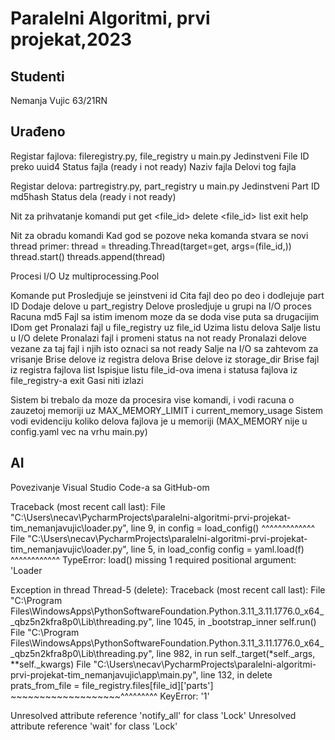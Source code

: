# Paralelni Algoritmi, prvi projekat,2023

## Studenti
Nemanja Vujic 63/21RN

## Urađeno
Registar fajlova: fileregistry.py, file_registry u main.py
  Jedinstveni File ID preko uuid4
  Status fajla (ready i not ready)
  Naziv fajla
  Delovi tog fajla
  
Registar delova: partregistry.py, part_registry u main.py
  Jedinstveni Part ID
  md5hash
  Status dela (ready i not ready)
  
Nit za prihvatanje komandi
  put <file name>
  get <file_id>
  delete <file_id>
  list
  exit
  help

Nit za obradu komandi
  Kad god se pozove neka komanda stvara se novi thread primer:
    thread = threading.Thread(target=get, args=(file_id,))
              thread.start()
              threads.append(thread)

Procesi I/O
  Uz multiprocessing.Pool

Komande
  put
    Prosledjuje se jeinstveni id
    Cita fajl deo po deo i dodlejuje part ID
    Dodaje delove u part_registry
    Delove prosledjuje u grupi na I/O proces
    Racuna md5
    Fajl sa istim imenom moze da se doda vise puta sa drugacijim IDom 
  get
    Pronalazi fajl u file_registry uz file_id
    Uzima listu delova
    Salje listu u I/O
  delete
    Pronalazi fajl i promeni status na not ready
    Pronalazi delove vezane za taj fajl i njih isto oznaci sa not ready
    Salje na I/O sa zahtevom za vrisanje
    Brise delove iz registra delova
    Brise delove iz storage_dir
    Brise fajl iz registra fajlova
  list
    Ispisjue listu file_id-ova imena i statusa fajlova iz file_registry-a
  exit
    Gasi niti
    izlazi 
    
Sistem bi trebalo  da moze da procesira vise komandi, i vodi racuna o zauzetoj memoriji uz MAX_MEMORY_LIMIT i current_memory_usage
Sistem vodi evidenciju koliko delova fajlova je u memoriji
(MAX_MEMORY nije u config.yaml vec na vrhu main.py)

## AI
Povezivanje Visual Studio Code-a sa GitHub-om

Traceback (most recent call last):
  File "C:\Users\necav\PycharmProjects\paralelni-algoritmi-prvi-projekat-tim_nemanjavujic\loader.py", line 9, in <module>
    config = load_config()
             ^^^^^^^^^^^^^
  File "C:\Users\necav\PycharmProjects\paralelni-algoritmi-prvi-projekat-tim_nemanjavujic\loader.py", line 5, in load_config
    config = yaml.load(f)
             ^^^^^^^^^^^^
TypeError: load() missing 1 required positional argument: 'Loader

Exception in thread Thread-5 (delete):
Traceback (most recent call last):
  File "C:\Program Files\WindowsApps\PythonSoftwareFoundation.Python.3.11_3.11.1776.0_x64__qbz5n2kfra8p0\Lib\threading.py", line 1045, in _bootstrap_inner
    self.run()
  File "C:\Program Files\WindowsApps\PythonSoftwareFoundation.Python.3.11_3.11.1776.0_x64__qbz5n2kfra8p0\Lib\threading.py", line 982, in run
    self._target(*self._args, **self._kwargs)
  File "C:\Users\necav\PycharmProjects\paralelni-algoritmi-prvi-projekat-tim_nemanjavujic\app\main.py", line 132, in delete
    prats_from_file = file_registry.files[file_id]['parts']
                      ~~~~~~~~~~~~~~~~~~~^^^^^^^^^
KeyError: '1'

Unresolved attribute reference 'notify_all' for class 'Lock' 
Unresolved attribute reference 'wait' for class 'Lock'
